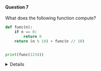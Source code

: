 #### Question 7

What does the following function compute?

```python
def func(n):
    if n == 0:
        return 0
    return (n % 10) + func(n // 10)


print(func(1234))
```
<details>

- Answer: 10 - Recursive sum of digits.

- Explanation: This function computes the sum of the digits of n. For 1234, it calculates 1 + 2 + 3 + 4 = 10.
</details>